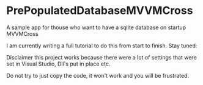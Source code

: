 PrePopulatedDatabaseMVVMCross
=============================

A sample app for thouse who want to have a sqlite database on startup MVVMCross

I am currently writing a full tutorial to do this from start to finish. Stay tuned: 

Disclaimer this project works because there were a lot of settings that were set in Visual Studio, Dll's put in place 
etc.

Do not try to just copy the code, it won't work and you will be frustrated. 


